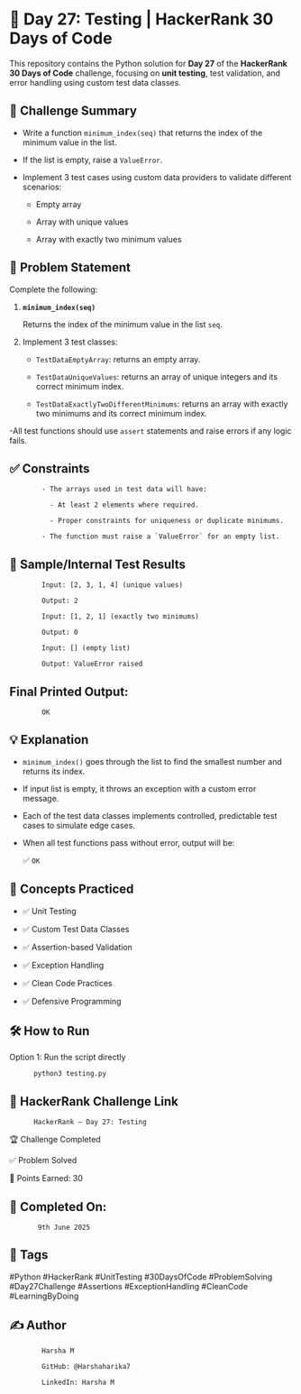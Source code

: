 # 📘 Day 27: Testing | HackerRank 30 Days of Code

This repository contains the Python solution for **Day 27** of the **HackerRank 30 Days of Code** challenge, focusing on **unit testing**, test validation, and error handling using custom test data classes.

## 🚀 Challenge Summary

- Write a function `minimum_index(seq)` that returns the index of the minimum value in the list.
  
- If the list is empty, raise a `ValueError`.
  
- Implement 3 test cases using custom data providers to validate different scenarios:
  
  - Empty array
    
  - Array with unique values
    
  - Array with exactly two minimum values

## 📝 Problem Statement

Complete the following:

1. **`minimum_index(seq)`**
   
   Returns the index of the minimum value in the list `seq`.

2. Implement 3 test classes:
   
   - `TestDataEmptyArray`: returns an empty array.
     
   - `TestDataUniqueValues`: returns an array of unique integers and its correct minimum index.
     
   - `TestDataExactlyTwoDifferentMinimums`: returns an array with exactly two minimums and its correct minimum index.

-All test functions should use `assert` statements and raise errors if any logic fails.

## ✅ Constraints

            - The arrays used in test data will have:
              
              - At least 2 elements where required.
                
              - Proper constraints for uniqueness or duplicate minimums.
                
            - The function must raise a `ValueError` for an empty list.

## 🔢 Sample/Internal Test Results

            Input: [2, 3, 1, 4] (unique values)
            
            Output: 2
            
            Input: [1, 2, 1] (exactly two minimums)
            
            Output: 0
            
            Input: [] (empty list)
            
            Output: ValueError raised

## Final Printed Output:

            OK

## 💡 Explanation

- `minimum_index()` goes through the list to find the smallest number and returns its index.
  
- If input list is empty, it throws an exception with a custom error message.
  
- Each of the test data classes implements controlled, predictable test cases to simulate edge cases.

- When all test functions pass without error, output will be:
   
  ✅ `OK`

## 🧠 Concepts Practiced

- ✅ Unit Testing
  
- ✅ Custom Test Data Classes
  
- ✅ Assertion-based Validation
  
- ✅ Exception Handling
  
- ✅ Clean Code Practices
  
- ✅ Defensive Programming

## 🛠 How to Run

Option 1: Run the script directly  

          python3 testing.py

## 🔗 HackerRank Challenge Link

          HackerRank – Day 27: Testing

🏆 Challenge Completed

✅ Problem Solved

🎯 Points Earned: 30

## 📅 Completed On:

           9th June 2025

## 🔖 Tags

#Python #HackerRank #UnitTesting #30DaysOfCode #ProblemSolving #Day27Challenge #Assertions #ExceptionHandling #CleanCode #LearningByDoing

## ✍ Author

            Harsha M
            
            GitHub: @Harshaharika7
        
            LinkedIn: Harsha M
